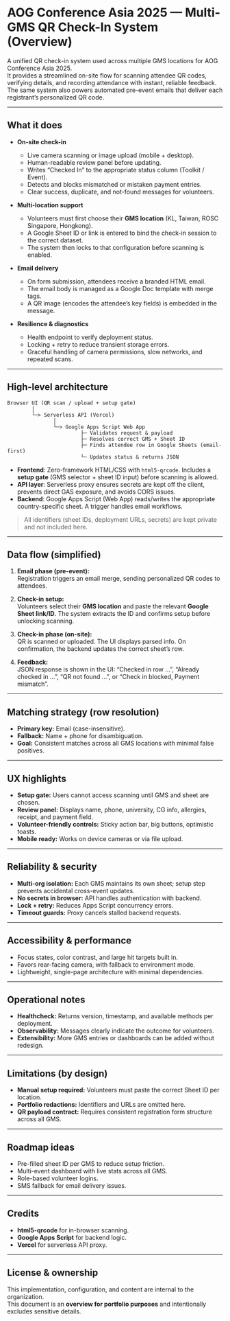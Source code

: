# AOG Conference Asia 2025 — Multi-GMS QR Check-In System (Overview)

A unified QR check-in system used across multiple GMS locations for AOG Conference Asia 2025.  
It provides a streamlined on-site flow for scanning attendee QR codes, verifying details, and recording attendance with instant, reliable feedback.  
The same system also powers automated pre-event emails that deliver each registrant’s personalized QR code.

---

## What it does

- **On-site check-in**
  - Live camera scanning or image upload (mobile + desktop).
  - Human-readable review panel before updating.
  - Writes “Checked In” to the appropriate status column (Toolkit / Event).
  - Detects and blocks mismatched or mistaken payment entries.
  - Clear success, duplicate, and not-found messages for volunteers.

- **Multi-location support**
  - Volunteers must first choose their **GMS location** (KL, Taiwan, ROSC Singapore, Hongkong).
  - A Google Sheet ID or link is entered to bind the check-in session to the correct dataset.
  - The system then locks to that configuration before scanning is enabled.

- **Email delivery**
  - On form submission, attendees receive a branded HTML email.
  - The email body is managed as a Google Doc template with merge tags.
  - A QR image (encodes the attendee’s key fields) is embedded in the message.

- **Resilience & diagnostics**
  - Health endpoint to verify deployment status.
  - Locking + retry to reduce transient storage errors.
  - Graceful handling of camera permissions, slow networks, and repeated scans.

---

## High-level architecture

```
Browser UI (QR scan / upload + setup gate)
        │
        └─> Serverless API (Vercel)
               │
               └─> Google Apps Script Web App
                        ├─ Validates request & payload
                        ├─ Resolves correct GMS + Sheet ID
                        ├─ Finds attendee row in Google Sheets (email-first)
                        └─ Updates status & returns JSON
```

- **Frontend**: Zero-framework HTML/CSS with `html5-qrcode`. Includes a **setup gate** (GMS selector + sheet ID input) before scanning is allowed.
- **API layer**: Serverless proxy ensures secrets are kept off the client, prevents direct GAS exposure, and avoids CORS issues.
- **Backend**: Google Apps Script (Web App) reads/writes the appropriate country-specific sheet. A trigger handles email workflows.

> All identifiers (sheet IDs, deployment URLs, secrets) are kept private and not included here.

---

## Data flow (simplified)

1. **Email phase (pre-event):**  
   Registration triggers an email merge, sending personalized QR codes to attendees.

2. **Check-in setup:**  
   Volunteers select their **GMS location** and paste the relevant **Google Sheet link/ID**. The system extracts the ID and confirms setup before unlocking scanning.

3. **Check-in phase (on-site):**  
   QR is scanned or uploaded. The UI displays parsed info. On confirmation, the backend updates the correct sheet’s row.

4. **Feedback:**  
   JSON response is shown in the UI: “Checked in row …”, “Already checked in …”, “QR not found …”, or “Check in blocked, Payment mismatch”.

---

## Matching strategy (row resolution)

- **Primary key:** Email (case-insensitive).
- **Fallback:** Name + phone for disambiguation.
- **Goal:** Consistent matches across all GMS locations with minimal false positives.

---

## UX highlights

- **Setup gate:** Users cannot access scanning until GMS and sheet are chosen.
- **Review panel:** Displays name, phone, university, CG info, allergies, receipt, and payment field.
- **Volunteer-friendly controls:** Sticky action bar, big buttons, optimistic toasts.
- **Mobile ready:** Works on device cameras or via file upload.

---

## Reliability & security

- **Multi-org isolation:** Each GMS maintains its own sheet; setup step prevents accidental cross-event updates.
- **No secrets in browser:** API handles authentication with backend.
- **Lock + retry:** Reduces Apps Script concurrency errors.
- **Timeout guards:** Proxy cancels stalled backend requests.

---

## Accessibility & performance

- Focus states, color contrast, and large hit targets built in.
- Favors rear-facing camera, with fallback to environment mode.
- Lightweight, single-page architecture with minimal dependencies.

---

## Operational notes

- **Healthcheck:** Returns version, timestamp, and available methods per deployment.
- **Observability:** Messages clearly indicate the outcome for volunteers.
- **Extensibility:** More GMS entries or dashboards can be added without redesign.

---

## Limitations (by design)

- **Manual setup required:** Volunteers must paste the correct Sheet ID per location.
- **Portfolio redactions:** Identifiers and URLs are omitted here.
- **QR payload contract:** Requires consistent registration form structure across all GMS.

---

## Roadmap ideas

- Pre-filled sheet ID per GMS to reduce setup friction.  
- Multi-event dashboard with live stats across all GMS.  
- Role-based volunteer logins.  
- SMS fallback for email delivery issues.

---

## Credits

- **html5-qrcode** for in-browser scanning.  
- **Google Apps Script** for backend logic.  
- **Vercel** for serverless API proxy.  

---

## License & ownership

This implementation, configuration, and content are internal to the organization.  
This document is an **overview for portfolio purposes** and intentionally excludes sensitive details.
